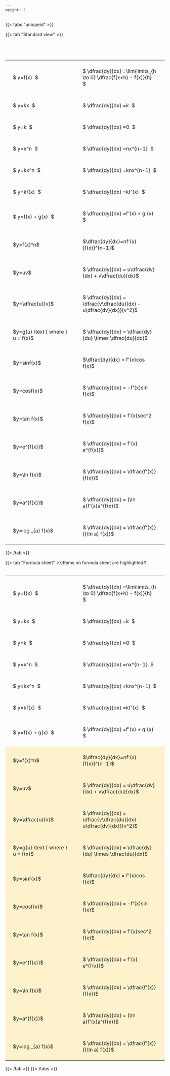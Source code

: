 ```yaml
---
weight: 5
---
```


{{< tabs "uniqueid" >}}

{{< tab "Standard view" >}}

#  
<br>
<style type="text/css">
#T_3fbf0 th.col_heading {
  text-align: left;
  font-size: 1em;
}
#T_3fbf0 td {
  text-align: left;
  font-size: 1em;
  padding: 1.5em;
}
#T_3fbf0_row0_col0, #T_3fbf0_row1_col0, #T_3fbf0_row2_col0, #T_3fbf0_row3_col0, #T_3fbf0_row4_col0, #T_3fbf0_row5_col0, #T_3fbf0_row6_col0, #T_3fbf0_row7_col0, #T_3fbf0_row8_col0, #T_3fbf0_row9_col0, #T_3fbf0_row10_col0, #T_3fbf0_row11_col0, #T_3fbf0_row12_col0, #T_3fbf0_row13_col0, #T_3fbf0_row14_col0, #T_3fbf0_row15_col0, #T_3fbf0_row16_col0, #T_3fbf0_row17_col0 {
  width: 300px;
  white-space: pre-wrap;
}
#T_3fbf0_row0_col1, #T_3fbf0_row1_col1, #T_3fbf0_row2_col1, #T_3fbf0_row3_col1, #T_3fbf0_row4_col1, #T_3fbf0_row5_col1, #T_3fbf0_row6_col1, #T_3fbf0_row7_col1, #T_3fbf0_row8_col1, #T_3fbf0_row9_col1, #T_3fbf0_row10_col1, #T_3fbf0_row11_col1, #T_3fbf0_row12_col1, #T_3fbf0_row13_col1, #T_3fbf0_row14_col1, #T_3fbf0_row15_col1, #T_3fbf0_row16_col1, #T_3fbf0_row17_col1 {
  width: 400px;
  white-space: pre-wrap;
}
</style>
<table id="T_3fbf0">
  <thead>
  </thead>
  <tbody>
    <tr>
      <td id="T_3fbf0_row0_col0" class="data row0 col0" >$ y=f(x)  $</td>
      <td id="T_3fbf0_row0_col1" class="data row0 col1" >$ \dfrac{dy}{dx} =\lim\limits_{h \to 0} \dfrac{f(x+h) - f(x)}{h}  $</td>
    </tr>
    <tr>
      <td id="T_3fbf0_row1_col0" class="data row1 col0" >$ y=kx  $</td>
      <td id="T_3fbf0_row1_col1" class="data row1 col1" >$ \dfrac{dy}{dx} =k  $</td>
    </tr>
    <tr>
      <td id="T_3fbf0_row2_col0" class="data row2 col0" >$ y=k  $</td>
      <td id="T_3fbf0_row2_col1" class="data row2 col1" >$ \dfrac{dy}{dx} =0  $</td>
    </tr>
    <tr>
      <td id="T_3fbf0_row3_col0" class="data row3 col0" >$ y=x^n  $</td>
      <td id="T_3fbf0_row3_col1" class="data row3 col1" >$ \dfrac{dy}{dx} =nx^{n-1}  $</td>
    </tr>
    <tr>
      <td id="T_3fbf0_row4_col0" class="data row4 col0" >$ y=kx^n  $</td>
      <td id="T_3fbf0_row4_col1" class="data row4 col1" >$ \dfrac{dy}{dx} =knx^{n-1}  $</td>
    </tr>
    <tr>
      <td id="T_3fbf0_row5_col0" class="data row5 col0" >$ y=kf(x)  $</td>
      <td id="T_3fbf0_row5_col1" class="data row5 col1" >$ \dfrac{dy}{dx} =kf'(x)  $</td>
    </tr>
    <tr>
      <td id="T_3fbf0_row6_col0" class="data row6 col0" >$ y=f(x) + g(x)  $</td>
      <td id="T_3fbf0_row6_col1" class="data row6 col1" >$ \dfrac{dy}{dx} =f'(x) + g'(x)  $</td>
    </tr>
    <tr>
      <td id="T_3fbf0_row7_col0" class="data row7 col0" >$y=f(x)^n$</td>
      <td id="T_3fbf0_row7_col1" class="data row7 col1" >$\dfrac{dy}{dx}=nf'(x)[f(x)]^{n-1}$</td>
    </tr>
    <tr>
      <td id="T_3fbf0_row8_col0" class="data row8 col0" >$y=uv$</td>
      <td id="T_3fbf0_row8_col1" class="data row8 col1" >$ \dfrac{dy}{dx} = u\dfrac{dv}{dx} + v\dfrac{du}{dx}$</td>
    </tr>
    <tr>
      <td id="T_3fbf0_row9_col0" class="data row9 col0" >$y=\dfrac{u}{v}$</td>
      <td id="T_3fbf0_row9_col1" class="data row9 col1" >$ \dfrac{dy}{dx} = \dfrac{v\dfrac{du}{dx} - u\dfrac{dv}{dx}}{v^2}$</td>
    </tr>
    <tr>
      <td id="T_3fbf0_row10_col0" class="data row10 col0" >$y=g(u) \text { where } u = f(x)$</td>
      <td id="T_3fbf0_row10_col1" class="data row10 col1" >$ \dfrac{dy}{dx} = \dfrac{dy}{du} \times \dfrac{du}{dx}$</td>
    </tr>
    <tr>
      <td id="T_3fbf0_row11_col0" class="data row11 col0" >$y=sinf(x)$</td>
      <td id="T_3fbf0_row11_col1" class="data row11 col1" >$\dfrac{dy}{dx} = f'(x)cos f(x)$</td>
    </tr>
    <tr>
      <td id="T_3fbf0_row12_col0" class="data row12 col0" >$y=cosf(x)$</td>
      <td id="T_3fbf0_row12_col1" class="data row12 col1" >$ \dfrac{dy}{dx} = -f'(x)sin f(x)$</td>
    </tr>
    <tr>
      <td id="T_3fbf0_row13_col0" class="data row13 col0" >$y=tan f(x)$</td>
      <td id="T_3fbf0_row13_col1" class="data row13 col1" >$ \dfrac{dy}{dx} = f'(x)sec^2 f(x)$</td>
    </tr>
    <tr>
      <td id="T_3fbf0_row14_col0" class="data row14 col0" >$y=e^{f(x)}$</td>
      <td id="T_3fbf0_row14_col1" class="data row14 col1" >$ \dfrac{dy}{dx} = f'(x) e^{f(x)}$</td>
    </tr>
    <tr>
      <td id="T_3fbf0_row15_col0" class="data row15 col0" >$y=\ln f(x)$</td>
      <td id="T_3fbf0_row15_col1" class="data row15 col1" >$ \dfrac{dy}{dx} = \dfrac{f'(x)}{f(x)}$</td>
    </tr>
    <tr>
      <td id="T_3fbf0_row16_col0" class="data row16 col0" >$y=a^{f(x)}$</td>
      <td id="T_3fbf0_row16_col1" class="data row16 col1" >$ \dfrac{dy}{dx} = (\ln a)f'(x)a^{f(x)}$</td>
    </tr>
    <tr>
      <td id="T_3fbf0_row17_col0" class="data row17 col0" >$y=log _{a} f(x)$</td>
      <td id="T_3fbf0_row17_col1" class="data row17 col1" >$ \dfrac{dy}{dx} = \dfrac{f'(x)}{(\ln a) f(x)}$</td>
    </tr>
  </tbody>
</table>
{{< /tab >}}

{{< tab "Formula sheet" >}}Items on formula sheet are highlighted#  
<br>
<style type="text/css">
#T_55f77 th.col_heading {
  text-align: left;
  font-size: 1em;
}
#T_55f77 td {
  text-align: left;
  font-size: 1em;
  padding: 1.5em;
}
#T_55f77_row0_col0, #T_55f77_row1_col0, #T_55f77_row2_col0, #T_55f77_row3_col0, #T_55f77_row4_col0, #T_55f77_row5_col0, #T_55f77_row6_col0 {
  width: 300px;
  white-space: pre-wrap;
}
#T_55f77_row0_col1, #T_55f77_row1_col1, #T_55f77_row2_col1, #T_55f77_row3_col1, #T_55f77_row4_col1, #T_55f77_row5_col1, #T_55f77_row6_col1 {
  width: 400px;
  white-space: pre-wrap;
}
#T_55f77_row7_col0, #T_55f77_row8_col0, #T_55f77_row9_col0, #T_55f77_row10_col0, #T_55f77_row11_col0, #T_55f77_row12_col0, #T_55f77_row13_col0, #T_55f77_row14_col0, #T_55f77_row15_col0, #T_55f77_row16_col0, #T_55f77_row17_col0 {
  width: 300px;
  background-color: rgba(255,194,10, 0.2);
  white-space: pre-wrap;
}
#T_55f77_row7_col1, #T_55f77_row8_col1, #T_55f77_row9_col1, #T_55f77_row10_col1, #T_55f77_row11_col1, #T_55f77_row12_col1, #T_55f77_row13_col1, #T_55f77_row14_col1, #T_55f77_row15_col1, #T_55f77_row16_col1, #T_55f77_row17_col1 {
  width: 400px;
  background-color: rgba(255,194,10, 0.2);
  white-space: pre-wrap;
}
</style>
<table id="T_55f77">
  <thead>
  </thead>
  <tbody>
    <tr>
      <td id="T_55f77_row0_col0" class="data row0 col0" >$ y=f(x)  $</td>
      <td id="T_55f77_row0_col1" class="data row0 col1" >$ \dfrac{dy}{dx} =\lim\limits_{h \to 0} \dfrac{f(x+h) - f(x)}{h}  $</td>
    </tr>
    <tr>
      <td id="T_55f77_row1_col0" class="data row1 col0" >$ y=kx  $</td>
      <td id="T_55f77_row1_col1" class="data row1 col1" >$ \dfrac{dy}{dx} =k  $</td>
    </tr>
    <tr>
      <td id="T_55f77_row2_col0" class="data row2 col0" >$ y=k  $</td>
      <td id="T_55f77_row2_col1" class="data row2 col1" >$ \dfrac{dy}{dx} =0  $</td>
    </tr>
    <tr>
      <td id="T_55f77_row3_col0" class="data row3 col0" >$ y=x^n  $</td>
      <td id="T_55f77_row3_col1" class="data row3 col1" >$ \dfrac{dy}{dx} =nx^{n-1}  $</td>
    </tr>
    <tr>
      <td id="T_55f77_row4_col0" class="data row4 col0" >$ y=kx^n  $</td>
      <td id="T_55f77_row4_col1" class="data row4 col1" >$ \dfrac{dy}{dx} =knx^{n-1}  $</td>
    </tr>
    <tr>
      <td id="T_55f77_row5_col0" class="data row5 col0" >$ y=kf(x)  $</td>
      <td id="T_55f77_row5_col1" class="data row5 col1" >$ \dfrac{dy}{dx} =kf'(x)  $</td>
    </tr>
    <tr>
      <td id="T_55f77_row6_col0" class="data row6 col0" >$ y=f(x) + g(x)  $</td>
      <td id="T_55f77_row6_col1" class="data row6 col1" >$ \dfrac{dy}{dx} =f'(x) + g'(x)  $</td>
    </tr>
    <tr>
      <td id="T_55f77_row7_col0" class="data row7 col0" >$y=f(x)^n$</td>
      <td id="T_55f77_row7_col1" class="data row7 col1" >$\dfrac{dy}{dx}=nf'(x)[f(x)]^{n-1}$</td>
    </tr>
    <tr>
      <td id="T_55f77_row8_col0" class="data row8 col0" >$y=uv$</td>
      <td id="T_55f77_row8_col1" class="data row8 col1" >$ \dfrac{dy}{dx} = u\dfrac{dv}{dx} + v\dfrac{du}{dx}$</td>
    </tr>
    <tr>
      <td id="T_55f77_row9_col0" class="data row9 col0" >$y=\dfrac{u}{v}$</td>
      <td id="T_55f77_row9_col1" class="data row9 col1" >$ \dfrac{dy}{dx} = \dfrac{v\dfrac{du}{dx} - u\dfrac{dv}{dx}}{v^2}$</td>
    </tr>
    <tr>
      <td id="T_55f77_row10_col0" class="data row10 col0" >$y=g(u) \text { where } u = f(x)$</td>
      <td id="T_55f77_row10_col1" class="data row10 col1" >$ \dfrac{dy}{dx} = \dfrac{dy}{du} \times \dfrac{du}{dx}$</td>
    </tr>
    <tr>
      <td id="T_55f77_row11_col0" class="data row11 col0" >$y=sinf(x)$</td>
      <td id="T_55f77_row11_col1" class="data row11 col1" >$\dfrac{dy}{dx} = f'(x)cos f(x)$</td>
    </tr>
    <tr>
      <td id="T_55f77_row12_col0" class="data row12 col0" >$y=cosf(x)$</td>
      <td id="T_55f77_row12_col1" class="data row12 col1" >$ \dfrac{dy}{dx} = -f'(x)sin f(x)$</td>
    </tr>
    <tr>
      <td id="T_55f77_row13_col0" class="data row13 col0" >$y=tan f(x)$</td>
      <td id="T_55f77_row13_col1" class="data row13 col1" >$ \dfrac{dy}{dx} = f'(x)sec^2 f(x)$</td>
    </tr>
    <tr>
      <td id="T_55f77_row14_col0" class="data row14 col0" >$y=e^{f(x)}$</td>
      <td id="T_55f77_row14_col1" class="data row14 col1" >$ \dfrac{dy}{dx} = f'(x) e^{f(x)}$</td>
    </tr>
    <tr>
      <td id="T_55f77_row15_col0" class="data row15 col0" >$y=\ln f(x)$</td>
      <td id="T_55f77_row15_col1" class="data row15 col1" >$ \dfrac{dy}{dx} = \dfrac{f'(x)}{f(x)}$</td>
    </tr>
    <tr>
      <td id="T_55f77_row16_col0" class="data row16 col0" >$y=a^{f(x)}$</td>
      <td id="T_55f77_row16_col1" class="data row16 col1" >$ \dfrac{dy}{dx} = (\ln a)f'(x)a^{f(x)}$</td>
    </tr>
    <tr>
      <td id="T_55f77_row17_col0" class="data row17 col0" >$y=log _{a} f(x)$</td>
      <td id="T_55f77_row17_col1" class="data row17 col1" >$ \dfrac{dy}{dx} = \dfrac{f'(x)}{(\ln a) f(x)}$</td>
    </tr>
  </tbody>
</table>
{{< /tab >}}
{{< /tabs >}}